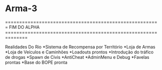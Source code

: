 # Arma-3

======================================================= FIM DO ALPHA ==============================================================

 Realidades Do Rio
*Sistema de Recompensa por Território
*Loja de Armas
*Loja de Veículos e Caminhões
*Loadouts prontos
*Introdução do tráfico de drogas
*Spawn de Civis
*AntiCheat
*AdminMenu e Debug
*Favelas prontas
*Base do BOPE pronta
